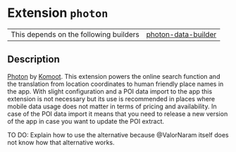 # Extension `photon`

|                                        |                                                              |
| -------------------------------------- | ------------------------------------------------------------ |
| This depends on the following builders | [photon-data-builder](https://github.com/trufi-association/trufi-server-resources/tree/main/photon-data-builder) |

## Description

[Photon](https://photon.komoot.io) by [Komoot](https://komoot.de). This extension powers the online search function and the translation from location coordinates to human friendly place names in the app. With slight configuration and a POI data import to the app this extension is not necessary but its use is recommended in places where mobile data usage does not matter in terms of pricing and availability. In case of the POI data import it means that you need to release a new version of the app in case you want to update the POI extract.

TO DO: Explain how to use the alternative because @ValorNaram itself does not know how that alternative works.
